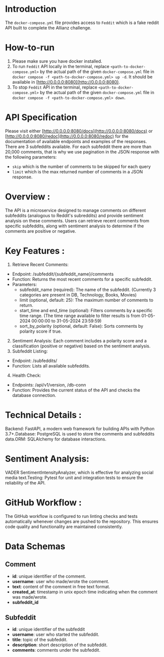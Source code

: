 # Introduction
The `docker-compose.yml` file provides access to `Feddit` which is a fake reddit API built to complete the Allianz challenge. 

# How-to-run
1. Please make sure you have docker installed.
2. To run `Feddit` API locally in the terminal, replace `<path-to-docker-compose.yml>` by the actual path of the given `docker-compose.yml` file in `docker compose -f <path-to-docker-compose.yml> up -d`. It should be available in [http://0.0.0.0:8080](http://0.0.0.0:8080). 
3. To stop `Feddit` API in the terminal,  replace `<path-to-docker-compose.yml>` by the actual path of the given `docker-compose.yml` file in `docker compose -f <path-to-docker-compose.yml> down`.

# API Specification
Please visit either [http://0.0.0.0:8080/docs](http://0.0.0.0:8080/docs) or [http://0.0.0.0:8080/redoc](http://0.0.0.0:8080/redoc) for the documentation of available endpoints and examples of the responses.
There are 3 subfeddits available. For each subfeddit there are more than 20,000 comments, that is why we use pagination in the JSON response with the following parameters:

+ `skip` which is the number of comments to be skipped for each query
+ `limit` which is the max returned number of comments in a JSON response.

# Overview :
The API is a microservice designed to manage comments on different subfeddits (analogous to Reddit's subreddits) and provide sentiment analysis on these comments. Users can retrieve recent comments from specific subfeddits, along with sentiment analysis to determine if the comments are positive or negative.

# Key Features :
1. Retrieve Recent Comments:
+ Endpoint: /subfeddit/{subfeddit_name}/comments
+ Function: Returns the most recent comments for a specific subfeddit.
+ Parameters:
    + subfeddit_name (required): The name of the subfeddit. (Currently 3 categories are present in DB, Technology, Books, Movies)
    + limit (optional, default: 25): The maximum number of comments to return.
    + start_time and end_time (optional): Filters comments by a specific time range. (The time range available to filter results is from 01-05-2024 00:00:00 to 31-05-2024 23:59:59)
    + sort_by_polarity (optional, default: False): Sorts comments by polarity score if true.

2. Sentiment Analysis:
Each comment includes a polarity score and a classification (positive or negative) based on the sentiment analysis.
3. Subfeddit Listing:
+ Endpoint: /subfeddits/
+ Function: Lists all available subfeddits.
4. Health Check:
+ Endpoints: /api/v1/version, /db-conn
+ Function: Provides the current status of the API and checks the database connection.

# Technical Details :
Backend: FastAPI, a modern web framework for building APIs with Python 3.7+.Database: PostgreSQL is used to store the comments and subfeddits data.ORM: SQLAlchemy for database interactions.

# Sentiment Analysis: 
VADER SentimentIntensityAnalyzer, which is effective for analyzing social media text.Testing: Pytest for unit and integration tests to ensure the reliability of the API.

# GitHub Workflow :
The GitHub workflow is configured to run linting checks and tests automatically whenever changes are pushed to the repository. This ensures code quality and functionality are maintained consistently.

# Data Schemas
## Comment

+ **id**: unique identifier of the comment.
+ **username**: user who made/wrote the comment.
+ **text**: content of the comment in free text format.
+ **created_at**: timestamp in unix epoch time indicating when the comment was made/wrote.
+ **subfeddit_id**

## Subfeddit
+ **id**: unique identifier of the subfeddit
+ **username**: user who started the subfeddit.
+ **title**: topic of the subfeddit.
+ **description**: short description of the subfeddit.
+ **comments**: comments under the subfeddit.

